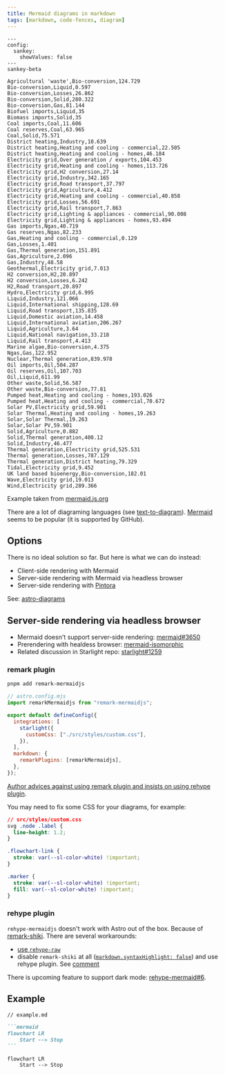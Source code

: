 ```yaml
---
title: Mermaid diagrams in markdown
tags: [markdown, code-fences, diagram]
---
```


```mermaid
---
config:
  sankey:
    showValues: false
---
sankey-beta

Agricultural 'waste',Bio-conversion,124.729
Bio-conversion,Liquid,0.597
Bio-conversion,Losses,26.862
Bio-conversion,Solid,280.322
Bio-conversion,Gas,81.144
Biofuel imports,Liquid,35
Biomass imports,Solid,35
Coal imports,Coal,11.606
Coal reserves,Coal,63.965
Coal,Solid,75.571
District heating,Industry,10.639
District heating,Heating and cooling - commercial,22.505
District heating,Heating and cooling - homes,46.184
Electricity grid,Over generation / exports,104.453
Electricity grid,Heating and cooling - homes,113.726
Electricity grid,H2 conversion,27.14
Electricity grid,Industry,342.165
Electricity grid,Road transport,37.797
Electricity grid,Agriculture,4.412
Electricity grid,Heating and cooling - commercial,40.858
Electricity grid,Losses,56.691
Electricity grid,Rail transport,7.863
Electricity grid,Lighting & appliances - commercial,90.008
Electricity grid,Lighting & appliances - homes,93.494
Gas imports,Ngas,40.719
Gas reserves,Ngas,82.233
Gas,Heating and cooling - commercial,0.129
Gas,Losses,1.401
Gas,Thermal generation,151.891
Gas,Agriculture,2.096
Gas,Industry,48.58
Geothermal,Electricity grid,7.013
H2 conversion,H2,20.897
H2 conversion,Losses,6.242
H2,Road transport,20.897
Hydro,Electricity grid,6.995
Liquid,Industry,121.066
Liquid,International shipping,128.69
Liquid,Road transport,135.835
Liquid,Domestic aviation,14.458
Liquid,International aviation,206.267
Liquid,Agriculture,3.64
Liquid,National navigation,33.218
Liquid,Rail transport,4.413
Marine algae,Bio-conversion,4.375
Ngas,Gas,122.952
Nuclear,Thermal generation,839.978
Oil imports,Oil,504.287
Oil reserves,Oil,107.703
Oil,Liquid,611.99
Other waste,Solid,56.587
Other waste,Bio-conversion,77.81
Pumped heat,Heating and cooling - homes,193.026
Pumped heat,Heating and cooling - commercial,70.672
Solar PV,Electricity grid,59.901
Solar Thermal,Heating and cooling - homes,19.263
Solar,Solar Thermal,19.263
Solar,Solar PV,59.901
Solid,Agriculture,0.882
Solid,Thermal generation,400.12
Solid,Industry,46.477
Thermal generation,Electricity grid,525.531
Thermal generation,Losses,787.129
Thermal generation,District heating,79.329
Tidal,Electricity grid,9.452
UK land based bioenergy,Bio-conversion,182.01
Wave,Electricity grid,19.013
Wind,Electricity grid,289.366
```

Example taken from [mermaid.js.org](https://mermaid.js.org/syntax/sankey.html)

There are a lot of diagraming languages (see [text-to-diagram](https://stereobooster.com/posts/text-to-diagram/)). [Mermaid](https://mermaid.js.org/) seems to be popular (it is supported by GitHub).

## Options

There is no ideal solution so far. But here is what we can do instead:

- Client-side rendering with Mermaid
- Server-side rendering with Mermaid via headless browser
- Server-side rendering with [Pintora](https://pintorajs.vercel.app/)

See: [astro-diagrams](https://stereobooster.com/posts/astro-diagrams/)

## Server-side rendering via headless browser

- Mermaid doesn't support server-side rendering: [mermaid#3650](https://github.com/mermaid-js/mermaid/issues/3650)
- Prerendering with healdess browser: [mermaid-isomorphic](https://github.com/remcohaszing/mermaid-isomorphic)
- Related discussion in Starlight repo: [starlight#1259](https://github.com/withastro/starlight/discussions/1259)

### remark plugin

```bash title="Instal dependencies…"
pnpm add remark-mermaidjs
```

```js
// astro.config.mjs
import remarkMermaidjs from "remark-mermaidjs";

export default defineConfig({
  integrations: [
    starlight({
      customCss: ["./src/styles/custom.css"],
    }),
  ],
  markdown: {
    remarkPlugins: [remarkMermaidjs],
  },
});
```

[Author advices against using remark plugin and insists on using rehype plugin](https://github.com/remcohaszing/remark-mermaidjs/issues/23#issuecomment-1881313556).

You may need to fix some CSS for your diagrams, for example:

```css
// src/styles/custom.css
svg .node .label {
  line-height: 1.2;
}

.flowchart-link {
  stroke: var(--sl-color-white) !important;
}

.marker {
  stroke: var(--sl-color-white) !important;
  fill: var(--sl-color-white) !important;
}
```

### rehype plugin

`rehype-mermaidjs` doesn't work with Astro out of the box. Because of [remark-shiki](https://github.com/withastro/astro/blob/main/packages/markdown/remark/src/remark-shiki.ts). There are several workarounds:

- [use `rehype-raw`](https://github.com/withastro/starlight/discussions/1259#discussioncomment-8515492)
- disable `remark-shiki` at all ([`markdown.syntaxHighlight: false`](https://docs.astro.build/en/reference/configuration-reference/#markdownsyntaxhighlight)) and use rehype plugin. See [comment](https://github.com/withastro/starlight/discussions/1259#discussioncomment-9186701)

There is upcoming feature to support dark mode: [rehype-mermaid#6](https://github.com/remcohaszing/rehype-mermaid/issues/6).

## Example

````md
// example.md

```mermaid
flowchart LR
    Start --> Stop
```
````

```mermaid
flowchart LR
    Start --> Stop
```

